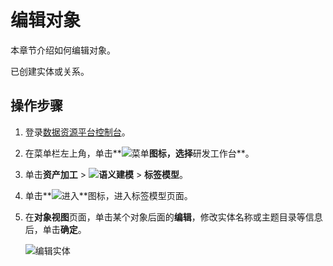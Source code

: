 # 编辑对象

本章节介绍如何编辑对象。

已创建实体或关系。

## 操作步骤

1.  登录[数据资源平台控制台](https://dataq.console.aliyun.com)。

2.  在菜单栏左上角，单击**![菜单](https://static-aliyun-doc.oss-accelerate.aliyuncs.com/assets/img/zh-CN/6504337061/p188771.png)**图标，选择**研发工作台**。

3.  单击**资产加工** \> **![语义建模](https://static-aliyun-doc.oss-accelerate.aliyuncs.com/assets/img/zh-CN/1290330161/p208848.png)** \> **标签模型**。

4.  单击**![进入](https://static-aliyun-doc.oss-accelerate.aliyuncs.com/assets/img/zh-CN/6504337061/p188815.png)**图标，进入标签模型页面。

5.  在**对象视图**页面，单击某个对象后面的**编辑**，修改实体名称或主题目录等信息后，单击**确定**。

    ![编辑实体](https://static-aliyun-doc.oss-accelerate.aliyuncs.com/assets/img/zh-CN/4036140161/p211938.png)


